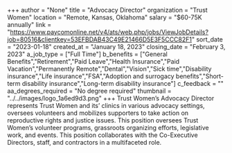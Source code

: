 +++
author = "None"
title = "Advocacy Director"
organization = "Trust Women"
location = "Remote, Kansas, Oklahoma"
salary = "$60-75K annually"
link = "https://www.paycomonline.net/v4/ats/web.php/jobs/ViewJobDetails?job=80516&clientkey=53EFBDAB43C49E21466D5E3F5CCC82F1"
sort_date = "2023-01-18"
created_at = "January 18, 2023"
closing_date = "February 3, 2023"
a_job_type = ["Full Time"]
b_benefits = ["General Benefits","Retirement","Paid Leave","Health Insurance","Paid Vacation","Permanently Remote","Dental","Vision","Sick time","Disability insurance","Life insurance","FSA","Adoption and surrogacy benefits","Short-term disability insurance","Long-term disability insurance"]
c_feedback = ""
aa_degrees_required = "No degree required"
thumbnail = "../../images/logo_1a6ed9d3.png"
+++
Trust Women’s Advocacy Director represents Trust Women and its’ clinics in various advocacy settings, oversees volunteers and mobilizes supporters to take action on reproductive rights and justice issues. This position oversees Trust Women’s volunteer programs, grassroots organizing efforts, legislative work, and events. This position collaborates with the Co-Executive Directors, staff, and contractors in a multifaceted role. 